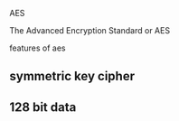 AES

The Advanced Encryption Standard or AES

features of aes
## symmetric key cipher
## 128 bit data

